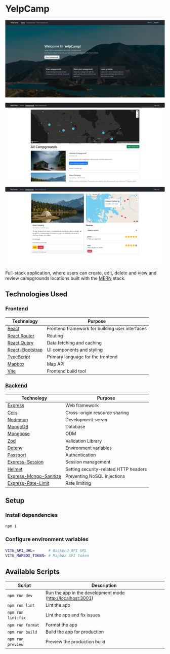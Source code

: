 # YelpCamp

![home](./project-images/home-page.png)

![main](./project-images/campgrounds-page.png)

![show](./project-images/show-page.png)

Full-stack application, where users can create, edit, delete and view and review campgrounds locations built with the [MERN](https://www.mongodb.com/mern-stack) stack.

## Technologies Used

### Frontend

| Technology                                            | Purpose                                         |
| ----------------------------------------------------- | ----------------------------------------------- |
| [React](https://reactjs.org/)                         | Frontend framework for building user interfaces |
| [React Router](https://reactrouter.com/)              | Routing                                         |
| [React Query](https://react-query.tanstack.com/)      | Data fetching and caching                       |
| [React-Bootstrap](https://react-bootstrap.github.io/) | UI components and styling                       |
| [TypeScript](https://www.typescriptlang.org/)         | Primary language for the frontend               |
| [Mapbox](https://www.mapbox.com/)                     | Map API                                         |
| [Vite](https://vitejs.dev/)                           | Frontend build tool                             |

### [Backend](https://github.com/tariqs26/yelpcamp-server)

| Technology                                                                     | Purpose                               |
| ------------------------------------------------------------------------------ | ------------------------------------- |
| [Express](http://expressjs.com/)                                               | Web framework                         |
| [Cors](https://npmjs.com/package/cors)                                         | Cross-origin resource sharing         |
| [Nodemon](https://npmjs.com/package/nodemon)                                   | Development server                    |
| [MongoDB](https://mongodb.com/)                                                | Database                              |
| [Mongoose](https://mongoosejs.com/)                                            | ODM                                   |
| [Zod](https://zod.dev/)                                                        | Validation Library                    |
| [Dotenv](https://npmjs.com/package/dotenv)                                     | Environment variables                 |
| [Passport](http://passportjs.org/)                                             | Authentication                        |
| [Express-Session](https://npmjs.com/package/express-session)                   | Session management                    |
| [Helmet](https://helmetjs.github.io/)                                          | Setting security-related HTTP headers |
| [Express-Mongo-Sanitize](https://www.npmjs.com/package/express-mongo-sanitize) | Preventing NoSQL injections           |
| [Express-Rate-Limit](https://www.npmjs.com/package/express-rate-limit)         | Rate limiting                         |

## Setup

### Install dependencies

```bash
npm i
```

### Configure environment variables

```bash
VITE_API_URL=      # Backend API URL
VITE_MAPBOX_TOKEN= # Mapbox API token
```

## Available Scripts

| Script             | Description                                                   |
| ------------------ | ------------------------------------------------------------- |
| `npm run dev`      | Run the app in the development mode (<http://localhost:3001>) |
| `npm run lint`     | Lint the app                                                  |
| `npm run lint:fix` | Lint the app and fix issues                                   |
| `npm run format`   | Format the app                                                |
| `npm run build`    | Build the app for production                                  |
| `npm run preview`  | Preview the production build                                  |
